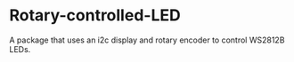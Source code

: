 # Rotary-controlled-LED
A package that uses an i2c display and rotary encoder to control WS2812B LEDs.

